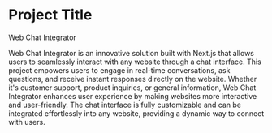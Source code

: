 # Project Title

Web Chat Integrator

Web Chat Integrator is an innovative solution built with Next.js that allows users to seamlessly interact with any website through a chat interface. This project empowers users to engage in real-time conversations, ask questions, and receive instant responses directly on the website. Whether it's customer support, product inquiries, or general information, Web Chat Integrator enhances user experience by making websites more interactive and user-friendly. The chat interface is fully customizable and can be integrated effortlessly into any website, providing a dynamic way to connect with users.
